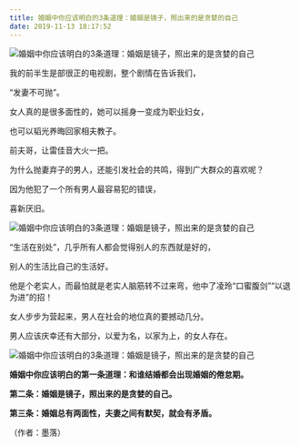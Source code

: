 ```yaml
---
title: 婚姻中你应该明白的3条道理：婚姻是镜子，照出来的是贪婪的自己
date: 2019-11-13 18:17:52
---
```

![婚姻中你应该明白的3条道理：婚姻是镜子，照出来的是贪婪的自己](http://p1.pstatp.com/large/pgc-image/2c449e5df3cb4a93a9baab42c6c129c6)
 


 我的前半生是部很正的电视剧，整个剧情在告诉我们，

 “发妻不可抛”。

 女人真的是很多面性的，她可以摇身一变成为职业妇女，

 也可以韬光养晦回家相夫教子。

 前夫哥，让雷佳音大火一把。

 为什么抛妻弃子的男人，还能引发社会的共鸣，得到广大群众的喜欢呢？

 因为他犯了一个所有男人最容易犯的错误，

 喜新厌旧。

![婚姻中你应该明白的3条道理：婚姻是镜子，照出来的是贪婪的自己](http://p3.pstatp.com/large/pgc-image/fc797af1ab904384b8e99564d75dc6cf)
 


 “生活在别处”，几乎所有人都会觉得别人的东西就是好的，

 别人的生活比自己的生活好。

 他是个老实人，而最怕就是老实人脑筋转不过来弯，他中了凌玲“口蜜腹剑”“以退为进”的招！

 女人步步为营起来，男人在社会的地位真的要撼动几分。

 男人应该庆幸还有大部分，以爱为名，以家为上，的女人存在。

![婚姻中你应该明白的3条道理：婚姻是镜子，照出来的是贪婪的自己](http://p9.pstatp.com/large/pgc-image/9adee8776dbb40d7beaa70e84d807b67)
 


 **婚姻中你应该明白的第一条道理：和谁结婚都会出现婚姻的倦怠期。**

 **第二条：婚姻是镜子，照出来的是贪婪的自己。**

 **第三条：婚姻总有两面性，夫妻之间有默契，就会有矛盾。**

 （作者：墨落）
